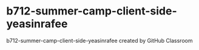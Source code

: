 # b712-summer-camp-client-side-yeasinrafee
b712-summer-camp-client-side-yeasinrafee created by GitHub Classroom
